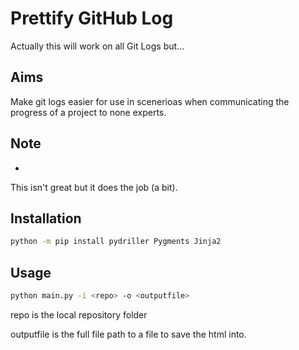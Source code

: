 # Prettify GitHub Log
Actually this will work on all Git Logs but...

## Aims

Make git logs easier for use in scenerioas when communicating the progress of a project to none experts.

## Note
-
This isn't great but it does the job (a bit).

## Installation

```bash
python -m pip install pydriller Pygments Jinja2
```

## Usage

```bash
python main.py -i <repo> -o <outputfile>
```

repo is the local repository folder

outputfile is the full file path to a file to save the html into.